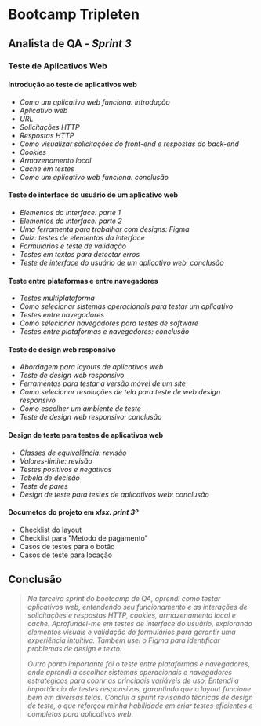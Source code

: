 # Bootcamp Tripleten 
   ## Analista de QA - *Sprint 3*

   ### Teste de Aplicativos Web

#### Introdução ao teste de aplicativos web
- *Como um aplicativo web funciona: introdução*
- *Aplicativo web*
- *URL*
- *Solicitações HTTP*
- *Respostas HTTP*
- *Como visualizar solicitações do front-end e respostas do back-end*
- *Cookies*
- *Armazenamento local*
- *Cache em testes*
- *Como um aplicativo web funciona: conclusão*

#### Teste de interface do usuário de um aplicativo web
- *Elementos da interface: parte 1*
- *Elementos da interface: parte 2*
- *Uma ferramenta para trabalhar com designs: Figma*
- *Quiz: testes de elementos da interface*
- *Formulários e teste de validação*
- *Testes em textos para detectar erros*
- *Teste de interface do usuário de um aplicativo web: conclusão*

#### Teste entre plataformas e entre navegadores
- *Testes multiplataforma*
- *Como selecionar sistemas operacionais para testar um aplicativo*
- *Testes entre navegadores*
- *Como selecionar navegadores para testes de software*
- *Testes entre plataformas e navegadores: conclusão*

#### Teste de design web responsivo
- *Abordagem para layouts de aplicativos web*
- *Teste de design web responsivo*
- *Ferramentas para testar a versão móvel de um site*
- *Como selecionar resoluções de tela para teste de web design responsivo*
- *Como escolher um ambiente de teste*
- *Teste de design web responsivo: conclusão*

#### Design de teste para testes de aplicativos web
- *Classes de equivalência: revisão*
- *Valores-limite: revisão*
- *Testes positivos e negativos*
- *Tabela de decisão*
- *Teste de pares*
- *Design de teste para testes de aplicativos web: conclusão*

#### Documetos do projeto em *xlsx. print 3º*

- Checklist do layout
- Checklist para "Metodo de pagamento"
- Casos de testes para o botão 
- Casos de teste para locação


## Conclusão

>*Na terceira sprint do bootcamp de QA, aprendi como testar aplicativos web, entendendo seu funcionamento e as interações de solicitações e respostas HTTP, cookies, armazenamento local e cache. Aprofundei-me em testes de interface do usuário, explorando elementos visuais e validação de formulários para garantir uma experiência intuitiva. Também usei o Figma para identificar problemas de design e texto.*
>
>*Outro ponto importante foi o teste entre plataformas e navegadores, onde aprendi a escolher sistemas operacionais e navegadores estratégicos para cobrir as principais variáveis de uso. Entendi a importância de testes responsivos, garantindo que o layout funcione bem em diversas telas. Concluí a sprint revisando técnicas de design de teste, o que reforçou minha habilidade em criar testes eficientes e completos para aplicativos web.*